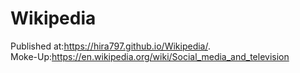 # Wikipedia
Published at:https://hira797.github.io/Wikipedia/.
<br>
Moke-Up:https://en.wikipedia.org/wiki/Social_media_and_television
